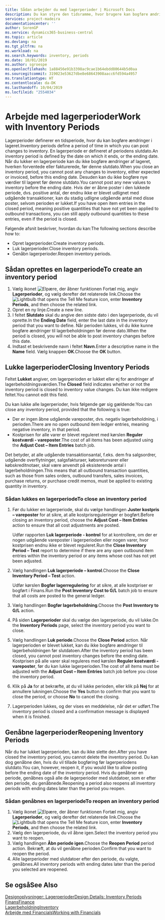 ```yaml
---
title: Sådan arbejder du med lagerperioder | Microsoft Docs
description: Du kan styre den tidsramme, hvor brugere kan bogføre ændringer af lageret ved at definere lagerperioder.
services: project-madeira
documentationcenter: ''
author: SorenGP
ms.service: dynamics365-business-central
ms.topic: article
ms.devlang: na
ms.tgt_pltfrm: na
ms.workload: na
ms.search.keywords: inventory, periods
ms.date: 10/01/2019
ms.author: sgroespe
ms.openlocfilehash: 1a88456e91b3398ac9cae1b64ebdd80644b5d0aa
ms.sourcegitcommit: 319023e53627dbe8e68643908aacc6fd594a4957
ms.translationtype: HT
ms.contentlocale: da-DK
ms.lasthandoff: 10/04/2019
ms.locfileid: "2554034"
---
```

# <a name="work-with-inventory-periods"></a><span data-ttu-id="9fa29-103">Arbejde med lagerperioder</span><span class="sxs-lookup"><span data-stu-id="9fa29-103">Work with Inventory Periods</span></span>
<span data-ttu-id="9fa29-104">Lagerperioder definerer en tidsperiode, hvor du kan bogføre ændringer i lageret.</span><span class="sxs-lookup"><span data-stu-id="9fa29-104">Inventory periods define a period of time in which you can post changes to inventory.</span></span> <span data-ttu-id="9fa29-105">En lagerperiode er defineret af periodens slutdato.</span><span class="sxs-lookup"><span data-stu-id="9fa29-105">An inventory period is defined by the date on which it ends, or the ending date.</span></span> <span data-ttu-id="9fa29-106">Når du lukker en lagerperiode kan du ikke bogføre ændringer af lageret, hverken forventede eller fakturerede, før denne slutdato.</span><span class="sxs-lookup"><span data-stu-id="9fa29-106">When you close an inventory period, you cannot post any changes to inventory, either expected or invoiced, before this ending date.</span></span> <span data-ttu-id="9fa29-107">Desuden kan du ikke bogføre nye værdier til lageret før denne slutdato.</span><span class="sxs-lookup"><span data-stu-id="9fa29-107">You cannot post any new values to inventory before the ending date.</span></span> <span data-ttu-id="9fa29-108">Hvis der er åbne poster i den lukkede periode, dvs. positive antal, der endnu ikke er blevet udlignet med udgående transaktioner, kan du stadig udligne udgående antal med disse poster, selvom perioden er lukket.</span><span class="sxs-lookup"><span data-stu-id="9fa29-108">If you have open item entries in the closed period, meaning positive quantities that have not yet been applied to outbound transactions, you can still apply outbound quantities to these entries, even if the period is closed.</span></span>  

<span data-ttu-id="9fa29-109">Følgende afsnit beskriver, hvordan du kan:</span><span class="sxs-lookup"><span data-stu-id="9fa29-109">The following sections describe how to:</span></span>

* <span data-ttu-id="9fa29-110">Opret lagerperioder.</span><span class="sxs-lookup"><span data-stu-id="9fa29-110">Create inventory periods.</span></span>  
* <span data-ttu-id="9fa29-111">Luk lagerperioder.</span><span class="sxs-lookup"><span data-stu-id="9fa29-111">Close inventory periods.</span></span>  
* <span data-ttu-id="9fa29-112">Genåbn lagerperioder.</span><span class="sxs-lookup"><span data-stu-id="9fa29-112">Reopen inventory periods.</span></span>  

## <a name="to-create-an-inventory-period"></a><span data-ttu-id="9fa29-113">Sådan oprettes en lagerperiode</span><span class="sxs-lookup"><span data-stu-id="9fa29-113">To create an inventory period</span></span>  
1. <span data-ttu-id="9fa29-114">Vælg ikonet ![Elpære, der åbner funktionen Fortæl mig](media/ui-search/search_small.png "Fortæl mig, hvad du vil foretage dig"), angiv **Lagerperioder**, og vælg derefter det relaterede link.</span><span class="sxs-lookup"><span data-stu-id="9fa29-114">Choose the ![Lightbulb that opens the Tell Me feature](media/ui-search/search_small.png "Tell me what you want to do") icon, enter **Inventory Periods**, and then choose the related link.</span></span>  
2. <span data-ttu-id="9fa29-115">Opret en ny linje.</span><span class="sxs-lookup"><span data-stu-id="9fa29-115">Create a new line.</span></span>  
3. <span data-ttu-id="9fa29-116">I feltet **Slutdato** skal du angive den sidste dato i den lagerperiode, du vil oprette.</span><span class="sxs-lookup"><span data-stu-id="9fa29-116">In the **Ending Date** field, enter the last date in the inventory period that you want to define.</span></span> <span data-ttu-id="9fa29-117">Når perioden lukkes, vil du ikke kunne bogføre ændringer til lagerbeholdningen før denne dato.</span><span class="sxs-lookup"><span data-stu-id="9fa29-117">When the period is closed, you will not be able to post inventory changes before this date.</span></span>  
4. <span data-ttu-id="9fa29-118">Indtast et beskrivende navn i feltet **Navn**.</span><span class="sxs-lookup"><span data-stu-id="9fa29-118">Enter a descriptive name in the **Name** field.</span></span> <span data-ttu-id="9fa29-119">Vælg knappen **OK**.</span><span class="sxs-lookup"><span data-stu-id="9fa29-119">Choose the **OK** button.</span></span>  

## <a name="closing-inventory-periods"></a><span data-ttu-id="9fa29-120">Lukke lagerperioder</span><span class="sxs-lookup"><span data-stu-id="9fa29-120">Closing Inventory Periods</span></span>  
<span data-ttu-id="9fa29-121">Feltet **Lukket** angiver, om lagerperioden er lukket eller ej for ændringer af lagerbeholdningsværdien.</span><span class="sxs-lookup"><span data-stu-id="9fa29-121">The **Closed** field indicates whether or not the inventory period is closed to inventory value changes.</span></span> <span data-ttu-id="9fa29-122">Du kan ikke redigere feltet.</span><span class="sxs-lookup"><span data-stu-id="9fa29-122">You cannot edit this field.</span></span>  

<span data-ttu-id="9fa29-123">Du kan lukke alle lagerperioder, hvis følgende gør sig gældende:</span><span class="sxs-lookup"><span data-stu-id="9fa29-123">You can close any inventory period, provided that the following is true:</span></span>  

* <span data-ttu-id="9fa29-124">Der er ingen åbne udgående vareposter, dvs. negativ lagerbeholdning, i perioden.</span><span class="sxs-lookup"><span data-stu-id="9fa29-124">There are no open outbound item ledger entries, meaning negative inventory, in that period.</span></span>  
* <span data-ttu-id="9fa29-125">Kostprisen for alle varer er blevet reguleret med kørslen **Reguler kostværdi - vareposter**.</span><span class="sxs-lookup"><span data-stu-id="9fa29-125">The cost of all items has been adjusted using the **Adjust Cost – Item Entries** batch job.</span></span>  

<span data-ttu-id="9fa29-126">Det betyder, at alle udgående transaktionsantal, f.eks. dem fra salgsordrer, udgående overflytninger, salgsfakturaer, købsreturvarer eller købskreditnotaer, skal være anvendt på eksisterende antal i lagerbeholdningen.</span><span class="sxs-lookup"><span data-stu-id="9fa29-126">This means that all outbound transaction quantities, such as those from sales orders, outbound transfers, sales invoices, purchase returns, or purchase credit memos, must be applied to existing quantity in inventory.</span></span>  

### <a name="to-close-an-inventory-period"></a><span data-ttu-id="9fa29-127">Sådan lukkes en lagerperiode</span><span class="sxs-lookup"><span data-stu-id="9fa29-127">To close an inventory period</span></span>  
1. <span data-ttu-id="9fa29-128">Før du lukker en lagerperiode, skal du vælge handlingen **Juster kostpris – vareposter** for at sikre, at alle kostprisreguleringer er bogført.</span><span class="sxs-lookup"><span data-stu-id="9fa29-128">Before closing an inventory period, choose the **Adjust Cost – Item Entries** action to ensure that all cost adjustments are posted.</span></span>

     <span data-ttu-id="9fa29-129">Udfør rapporten **Luk lagerperiode - kontrol** for at kontrollere, om der er nogen udgående vareposter i lagerperioden eller nogen varer, hvor kostprisen endnu ikke er blevet reguleret.</span><span class="sxs-lookup"><span data-stu-id="9fa29-129">Run the **Close Inventory Period – Test** report to determine if there are any open outbound item entries within the inventory period or any items whose cost has not yet been adjusted.</span></span>  
2. <span data-ttu-id="9fa29-130">Vælg handlingen **Luk lagerperiode – kontrol**.</span><span class="sxs-lookup"><span data-stu-id="9fa29-130">Choose the **Close Inventory Period – Test** action.</span></span>  

     <span data-ttu-id="9fa29-131">Udfør kørslen **Bogfør lagerregulering** for at sikre, at alle kostpriser er bogført i Finans.</span><span class="sxs-lookup"><span data-stu-id="9fa29-131">Run the **Post Inventory Cost to G/L** batch job to ensure that all costs are posted to the general ledger.</span></span>  
3. <span data-ttu-id="9fa29-132">Vælg handlingen **Bogfør lagerbeholdning**.</span><span class="sxs-lookup"><span data-stu-id="9fa29-132">Choose the **Post Inventory to G/L** action.</span></span>  
4. <span data-ttu-id="9fa29-133">På siden **Lagerperioder** skal du vælge den lagerperiode, du vil lukke.</span><span class="sxs-lookup"><span data-stu-id="9fa29-133">On the **Inventory Periods** page, select the inventory period you want to close.</span></span>  
5. <span data-ttu-id="9fa29-134">Vælg handlingen **Luk periode**.</span><span class="sxs-lookup"><span data-stu-id="9fa29-134">Choose the **Close Period** action.</span></span> <span data-ttu-id="9fa29-135">Når lagerperioden er blevet lukket, kan du ikke bogføre ændringer til lagerbeholdningen før slutdatoen.</span><span class="sxs-lookup"><span data-stu-id="9fa29-135">After the inventory period has been closed, you cannot post inventory changes before the ending date.</span></span> <span data-ttu-id="9fa29-136">Kostprisen på alle varer skal reguleres med kørslen **Reguler kostværdi - vareposter**, før du kan lukke lagerperioden.</span><span class="sxs-lookup"><span data-stu-id="9fa29-136">The cost of all items must be adjusted with the **Adjust Cost – Item Entries** batch job before you close the inventory period.</span></span>  
6. <span data-ttu-id="9fa29-137">Klik på **Ja** for at bekræfte, at du vil lukke perioden, eller klik på **Nej** for at annullere lukningen.</span><span class="sxs-lookup"><span data-stu-id="9fa29-137">Choose the **Yes** button to confirm that you want to close the period, or choose **No** to cancel the closing.</span></span>  
7. <span data-ttu-id="9fa29-138">Lagerperioden lukkes, og der vises en meddelelse, når det er udført.</span><span class="sxs-lookup"><span data-stu-id="9fa29-138">The inventory period is closed and a confirmation message is displayed when it is finished.</span></span>  

## <a name="reopening-inventory-periods"></a><span data-ttu-id="9fa29-139">Genåbne lagerperioder</span><span class="sxs-lookup"><span data-stu-id="9fa29-139">Reopening Inventory Periods</span></span>  
<span data-ttu-id="9fa29-140">Når du har lukket lagerperioden, kan du ikke slette den.</span><span class="sxs-lookup"><span data-stu-id="9fa29-140">After you have closed the inventory period, you cannot delete the inventory period.</span></span> <span data-ttu-id="9fa29-141">Du kan dog genåbne den, hvis du vil tillade bogføring før lagerperiodens slutdato.</span><span class="sxs-lookup"><span data-stu-id="9fa29-141">You can, however, reopen it, if you would like to allow posting before the ending date of the inventory period.</span></span> <span data-ttu-id="9fa29-142">Hvis du genåbner en periode, genåbnes også alle de lagerperioder med slutdatoer, som er efter den periode, du genåbnede.</span><span class="sxs-lookup"><span data-stu-id="9fa29-142">Reopening a period also reopens all inventory periods with ending dates later than the period you reopen.</span></span>  

### <a name="to-reopen-an-inventory-period"></a><span data-ttu-id="9fa29-143">Sådan genåbnes en lagerperiode</span><span class="sxs-lookup"><span data-stu-id="9fa29-143">To reopen an inventory period</span></span>  
1. <span data-ttu-id="9fa29-144">Vælg ikonet ![Elpære, der åbner funktionen Fortæl mig](media/ui-search/search_small.png "Fortæl mig, hvad du vil foretage dig"), angiv **Lagerperioder**, og vælg derefter det relaterede link.</span><span class="sxs-lookup"><span data-stu-id="9fa29-144">Choose the ![Lightbulb that opens the Tell Me feature](media/ui-search/search_small.png "Tell me what you want to do") icon, enter **Inventory Periods**, and then choose the related link.</span></span>  
2. <span data-ttu-id="9fa29-145">Vælg den lagerperiode, du vil åbne igen.</span><span class="sxs-lookup"><span data-stu-id="9fa29-145">Select the inventory period you want to reopen.</span></span>  
3. <span data-ttu-id="9fa29-146">Vælg handlingen **Åbn periode igen**.</span><span class="sxs-lookup"><span data-stu-id="9fa29-146">Choose the **Reopen Period** period action.</span></span> <span data-ttu-id="9fa29-147">Bekræft, at du vil genåbne perioden.</span><span class="sxs-lookup"><span data-stu-id="9fa29-147">Confirm that you want to reopen the period.</span></span>  
4. <span data-ttu-id="9fa29-148">Alle lagerperioder med slutdatoer efter den periode, du valgte, genåbnes.</span><span class="sxs-lookup"><span data-stu-id="9fa29-148">All inventory periods with ending dates later than the period you selected are reopened.</span></span>  

## <a name="see-also"></a><span data-ttu-id="9fa29-149">Se også</span><span class="sxs-lookup"><span data-stu-id="9fa29-149">See Also</span></span>  
[<span data-ttu-id="9fa29-150">Designoplysninger: Lagerperioder</span><span class="sxs-lookup"><span data-stu-id="9fa29-150">Design Details: Inventory Periods</span></span>](design-details-inventory-periods.md)  
[<span data-ttu-id="9fa29-151">Finans</span><span class="sxs-lookup"><span data-stu-id="9fa29-151">Finance</span></span>](finance.md)  
[<span data-ttu-id="9fa29-152">Lagerbeholdning</span><span class="sxs-lookup"><span data-stu-id="9fa29-152">Inventory</span></span>](inventory-manage-inventory.md)  
[<span data-ttu-id="9fa29-153">Arbejde med Financials</span><span class="sxs-lookup"><span data-stu-id="9fa29-153">Working with Financials</span></span>](ui-work-product.md)
